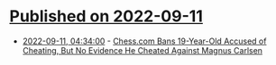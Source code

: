 # [Published on 2022-09-11](index.md)

* [2022-09-11, 04:34:00](https://games.slashdot.org/story/22/09/11/0129252/chesscom-bans-19-year-old-accused-of-cheating-but-no-evidence-he-cheated-against-magnus-carlsen?utm_source=rss1.0mainlinkanon&utm_medium=feed) - [Chess.com Bans 19-Year-Old Accused of Cheating, But No Evidence He Cheated Against Magnus Carlsen](https://games.slashdot.org/story/22/09/11/0129252/chesscom-bans-19-year-old-accused-of-cheating-but-no-evidence-he-cheated-against-magnus-carlsen?utm_source=rss1.0mainlinkanon&utm_medium=feed)
